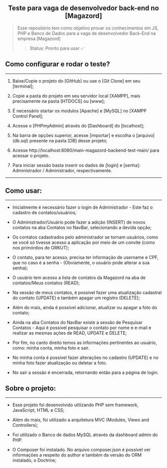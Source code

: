 <div align='center'>

## **Teste para vaga de desenvolvedor back-end no [Magazord]** 

</div>

> Esse repositório tem como objetivo provar os conhecimentos em JS, PHP e Banco de Dados para a vaga de desenvolvedor Back-End na empresa [Magazord]
>> Status: Pronto para usar ✅

## Como configurar e rodar o teste? 
---------------------------------------------------------------------------------------------------------------------------------

1) Baixe/Copie o projeto do [GitHub] ou use o [Git Clone] em seu [terminal];

2) Copie a pasta do projeto em seu servidor local [XAMPP], mais precisamente na pasta [HTDOCS] ou [www];

3) É necessário startar os modulos [Apache] e [MySQL] no [XAMPP Control Panel];

4) Acesse o [PHPmyAdmin] através do [Dashboard] do [localhost]; 

5) Na barra de opções superior, acesse [importar] e escolha o [arquivo] (db.sql) presente na pasta [DB] desse projeto;

6) Acesse http://localhost:8080/main-magazord-backend-test-main/ para acessar o projeto. 

7) Para iniciar sessão basta inserir os dados de [login] e [senha]: Administrador / Administrador, respectivamente. 

---------------------------------------------------------------------------------------------------------------------------------

## Como usar:
 ---------------------------------------------------------------------------------------------------------------------------------
- Inicialmente é necessário fazer o login de Administrador - Este faz o cadastro de contatos/usuários;

- O Administrador/Usuário pode fazer a adição (INSERT) de novos contatos na aba Contatos no NavBar, selecionando a devida opção;

- Os contatos cadastrados pelo administrador se tornam usuários, como se você só tivesse acesso a aplicação por meio de um convite (como nos primórdios do ORKUT); 

- O contato, para ter acesso, precisa ter informação de username e CPF, que no caso é a senha - (Obviamente, o usuário pode alterar a sua senha); 

- O usuário tem acesso a lista de contatos da Magazord na aba de contatos/Meus contatos (READ);

- Na sessão de meus contatos, é possível fazer uma atualização cadastral do contato (UPDATE) e também apagar um registro (DELETE); 

- Além do mais, ainda é possível adicionar, atualizar ou apagar a foto do contato; 

- Ainda na aba Contatos do NavBar existe a sessão de Pesquisar Contatos - Aqui é possível pesquisar o contato por nome e e-mail e realizar as mesmas ações de READ, UPDATE e DELETE; 

- Por fim, no canto direito temos as informações pertinentes ao usuário, como: minha conta, minha foto e sair. 

- No minha conta é possível fazer alterações no cadastro (UPDATE) e no minha foto fazer atualização ou deletar a foto. 

- No sair a sessão é encerrada, retornando então para a página de login. 

 ## Sobre o projeto:
 ---------------------------------------------------------------------------------------------------------------------------------

- Esse projeto foi desenvolvido utilizando PHP sem framework, JavaScript, HTML e CSS;

- Além do mais, foi utilizado a arquitetura MVC (Modules, Views and Controllers);

- Foi utilizado o Banco de dados MySQL através da dashboard admin do PHP.

- O Composer foi instalado. No arquivo composer.json é possível ver informações a respeito do author e também da versão do ORM instalado, o Doctrine; 
